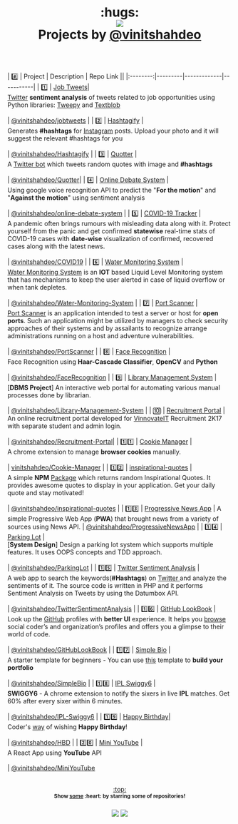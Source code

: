 <h1 align="center">:hugs:<br><a href="https://github.com/vinitshahdeo"><img src="https://awesome.re/badge.svg"/></a> <br>Projects by <a href="https://github.com/vinitshahdeo">@vinitshahdeo</a>
  </h1>
<br><br>

| :hash: | Project | Description | Repo Link ||
|:--------:|---------|-------------|-----------|
| :one: | [Job Tweets](https://vinitshahdeo.github.io/jobtweets/)| <br> [Twitter](https://twitter.com/Vinit_Shahdeo) **sentiment analysis** of tweets related to job opportunities using Python libraries: [Tweepy](https://github.com/vinitshahdeo/jobtweets#libraries-used) and [Textblob](https://github.com/vinitshahdeo/jobtweets#libraries-used) <br><br> | [@vinitshahdeo/jobtweets](https://github.com/vinitshahdeo/jobtweets) |
| :two: | [Hashtagify](https://vinitshahdeo.github.io/Hashtagify/) | <br> Generates **#hashtags** for [Instagram](https://www.instagram.com/vinitshahdeo/) posts. Upload your photo and it will suggest the relevant #hashtags for you  <br><br> | [@vinitshahdeo/Hashtagify](https://github.com/vinitshahdeo/Hashtagify) |
| :three: | [Quotter](https://vinitshahdeo.github.io/Quotter/) |   <br>A [Twitter bot](https://twitter.com/SayHiToQuotter) which tweets random quotes with image and **#hashtags** <br><br> | [@vinitshahdeo/Quotter](https://github.com/vinitshahdeo/Quotter)|
| :four: | [Online Debate System](https://vinitshahdeo.github.io/online-debate-system/) |  <br> Using google voice recognition API to predict the "**For the motion**" and "**Against the motion**" using sentiment analysis <br><br> | [@vinitshahdeo/online-debate-system](https://github.com/vinitshahdeo/online-debate-system)  |
| :five: | [COVID-19 Tracker](https://indiafightscorona.netlify.app/) |  <br>A pandemic often brings rumours with misleading data along with it. Protect yourself from the panic and get confirmed **statewise** real-time stats of COVID-19 cases with **date-wise** visualization of confirmed, recovered cases along with the latest news. <br><br> | [@vinitshahdeo/COVID19](https://github.com/vinitshahdeo/COVID19)  |
| :six: | [Water Monitoring System](https://vinitshahdeo.github.io/Water-Monitoring-System/) |  <br> [Water Monitoring System](https://vinitshahdeo.github.io/Water-Monitoring-System/) is an **IOT** based Liquid Level Monitoring system that has mechanisms to keep the user alerted in case of liquid overflow or when tank depletes.  <br><br> | [@vinitshahdeo/Water-Monitoring-System](https://github.com/vinitshahdeo/Water-Monitoring-System) |
| :seven: | [Port Scanner](https://vinitshahdeo.github.io/PortScanner/) | <br>[Port Scanner](https://vinitshahdeo.github.io/PortScanner/) is an application intended to test a server or host for **open ports**. Such an application might be utilized by managers to check security approaches of their systems and by assailants to recognize arrange administrations running on a host and adventure vulnerabilities.<br><br> | [@vinitshahdeo/PortScanner](https://github.com/vinitshahdeo/PortScanner) |
| :eight: | [Face Recognition](https://vinitshahdeo.github.io/FaceRecognition/) | <br>Face Recognition using **Haar-Cascade Classifier**, **OpenCV** and **Python**<br><br> | [@vinitshahdeo/FaceRecognition](https://github.com/vinitshahdeo/FaceRecognition) |
| :nine: | [Library Management System](https://vinitshahdeo.github.io/Library-Management-System/) | <br>[**DBMS Project**] An interactive web portal for automating various manual processes done by librarian.<br><br> | [@vinitshahdeo/Library-Management-System](https://github.com/vinitshahdeo/Library-Management-System) |
| :keycap_ten: | [Recruitment Portal](https://vinitshahdeo.github.io/Recruitment-Portal/) | <br>An online recruitment portal developed for [VinnovateIT](https://github.com/vinnovateit) Recruitment 2K17 with separate student and admin login.<br><br> | [@vinitshahdeo/Recruitment-Portal](https://github.com/vinitshahdeo/Recruitment-Portal)|
| :one::one: | [Cookie Manager](https://vinitshahdeo.github.io/Cookie-Manager/) | <br>A chrome extension to manage **browser cookies** manually. <br><br>| [vinitshahdeo/Cookie-Manager](https://github.com/vinitshahdeo/Cookie-Manager) |
| :one::two: | [inspirational-quotes](https://www.npmjs.com/package/inspirational-quotes) | <br>A simple **NPM** [Package](https://vinitshahdeo.github.io/inspirational-quotes/) which returns random Inspirational Quotes. It provides awesome quotes to display in your application. Get your daily quote and stay motivated!<br><br> | [@vinitshahdeo/inspirational-quotes](https://github.com/vinitshahdeo/inspirational-quotes) |
| :one::three: | [Progressive News App](https://vinitshahdeo.github.io/ProgressiveNewsApp/) | A simple Progressive Web App (**PWA**) that brought news from a variety of sources using News API.  | [@vinitshahdeo/ProgressiveNewsApp](https://github.com/vinitshahdeo/ProgressiveNewsApp) |
| :one::four: | [Parking Lot](https://vinitshahdeo.github.io/ParkingLot/) | <br> [**System Design**] Design a parking lot system which supports multiple features. It uses OOPS concepts and TDD approach. <br><br> | [@vinitshahdeo/ParkingLot](https://github.com/vinitshahdeo/ParkingLot) |
| :one::five: | [Twitter Sentiment Analysis](https://vinitshahdeo.github.io/TwitterSentimentAnalysis/) | <br>A web app to search the keywords(**#Hashtags**) on [Twitter ](https://twitter.com/Vinit_Shahdeo) and analyze the sentiments of it. The source code is written in PHP and it performs Sentiment Analysis on Tweets by using the Datumbox API.<br><br> | [@vinitshahdeo/TwitterSentimentAnalysis](https://github.com/vinitshahdeo/TwitterSentimentAnalysis) |
| :one::six: | [GitHub LookBook](https://vinitshahdeo.github.io/GitHubLookBook/) | <br>Look up the [GitHub](https://github.com/vinitshahdeo/) profiles with **better UI** experience. It helps you [browse](https://vinitshahdeo.github.io/GitHubLookBook/) social coder’s and organization’s profiles and offers you a glimpse to their world of code.<br><br> | [@vinitshahdeo/GitHubLookBook](https://github.com/vinitshahdeo/GitHubLookBook) |
| :one::seven: | [Simple Bio](https://vinitshahdeo.github.io/SimpleBio/) | <br>A starter template for beginners - You can use [this](https://github.com/vinitshahdeo/SimpleBio) template to **build your portfolio** <br><br>| [@vinitshahdeo/SimpleBio](https://github.com/vinitshahdeo/SimpleBio) |
| :one::eight: | [IPL Swiggy6](https://vinitshahdeo.github.io/IPL-Swiggy6/) | <br> **SWIGGY6** - A chrome extension to notify the sixers in live **IPL** matches. Get 60% after every sixer within 6 minutes. <br><br> | [@vinitshahdeo/IPL-Swiggy6](https://github.com/vinitshahdeo/IPL-Swiggy6) |
| :one::nine: | [Happy Birthday](https://vinitshahdeo.github.io/HBD/)| <br>Coder's [way](https://medium.com/hackernoon/coders-way-of-wishing-happy-birthday-1fe457e7a2ba) of wishing **Happy Birthday**!<br><br>  | [@vinitshahdeo/HBD](https://github.com/vinitshahdeo/HBD) |
| :two::zero: | [Mini YouTube](https://vinitshahdeo.github.io/MiniYouTube/) | <br>A React App using **YouTube** API<br><br> | [@vinitshahdeo/MiniYouTube](https://github.com/vinitshahdeo/MiniYouTube)


<p align="center"><br><a href="#hugs-projects-by-vinitshahdeo--">:top:</a><br><sup><strong>Show <a href="https://github.com/vinitshahdeo?tab=repositories">some</a>&nbsp;:heart:&nbsp;by starring some of repositories!<strong></sup><br><br><a href="https://twitter.com/Vinit_Shahdeo"> <img src="https://img.shields.io/twitter/follow/Vinit_Shahdeo?style=social" /></a> <a href="https://github.com/vinitshahdeo/"><img src="https://img.shields.io/github/followers/vinitshahdeo.svg?label=Follow%20@vinitshahdeo&style=social"> </a><br></p>

